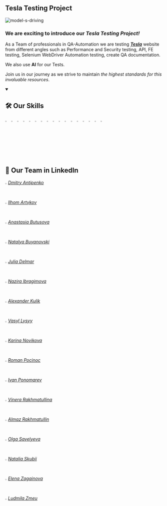 ## Tesla Testing Project

![model-s-driving](https://github.com/user-attachments/assets/92c3fe5b-508a-4eb2-a43c-670c9107cfd0)

### **We are exciting to introduce our _Tesla Testing Project!_**

As a Team of professionals in QA-Automation we are testing **_[Tesla](https://www.tesla.com/)_** website from different angles such as Performance and Security testing, API, FE testing, Selenium WebDriver Automation testing, create QA documentation. 

We also use **AI** for our Tests.

Join us in our journey as we strive to maintain _the highest standards for this invaluable resources_.

<details open>
  <summary><h2>🛠 Our Skills</h2></summary>
  <p>
    <code><img width="3%" src="https://www.vectorlogo.zone/logos/nodejs/nodejs-icon.svg"></code>
    <code><img width="3%" src="https://www.vectorlogo.zone/logos/reactjs/reactjs-icon.svg"></code>
    <code><img width="3%" src="https://www.vectorlogo.zone/logos/python/python-icon.svg"></code>
    <code><img width="3%" src="https://www.freeiconspng.com/uploads/c-logo-icon-18.png"></code>
    <code><img width="3%" src="https://www.vectorlogo.zone/logos/w3_html5/w3_html5-icon.svg"></code>
    <code><img width="3%" src="https://i.imgur.com/tjPOPhB.png"></code>
    <code><img width="3%" src="https://blog.jetbrains.com/wp-content/uploads/2019/01/pycharm_icon.svg"></code>
    <code><img width="3%" src="https://seeklogo.com/images/I/intellij-idea-logo-F0395EF783-seeklogo.com.png"></code>
    <code><img width="3%" src="https://www.vectorlogo.zone/logos/visualstudio_code/visualstudio_code-icon.svg"></code>
    <code><img width="3%" src="https://www.bluej.org/objects-first/images/logos/bluej-128-embossed.png"></code>
    <code><img width="3%" src="https://seeklogo.com/images/A/atom-logo-19BD90FF87-seeklogo.com.png"></code>
    <code><img width="3%" src="https://cdn.iconscout.com/icon/free/png-256/discord-4408614-3649972.png"></code>
    <code><img width="3%" src="https://upload.wikimedia.org/wikipedia/commons/5/55/Neos_VR_Logo.png"></code>
    <code><img width="3%" src="https://www.vectorlogo.zone/logos/firebase/firebase-icon.svg"></code>
    <code><img width="3%" src="https://www.vectorlogo.zone/logos/amazon_aws/amazon_aws-icon.svg"></code>
    <code><img width="3%" src="https://www.vectorlogo.zone/logos/git-scm/git-scm-icon.svg"></code>
    <code><img width="3%" src="https://seeklogo.com/images/G/github-colored-logo-FDDF6EB1F0-seeklogo.com.png"></code>
  </p>
</details>


## 🚀 Our Team in LinkedIn

<code><img width="1%" src="https://github.com/user-attachments/assets/d8634330-234a-4e0e-b163-b8859a1b66bf"></code>
_[Dmitry Antipenko](https://www.linkedin.com/in/dmitry--antipenko)_

<code><img width="1%" src="https://github.com/user-attachments/assets/d8634330-234a-4e0e-b163-b8859a1b66bf"></code>
_[Ilhom Artykov](https://www.linkedin.com/in/ilhom-artykov/)_

<code><img width="1%" src="https://github.com/user-attachments/assets/d8634330-234a-4e0e-b163-b8859a1b66bf"></code>
_[Anastasia Butusova](https://www.linkedin.com/in/bu2soffa/)_

<code><img width="1%" src="https://github.com/user-attachments/assets/d8634330-234a-4e0e-b163-b8859a1b66bf"></code>
_[Natalya Buyanovski](https://www.linkedin.com/in/natalya-buyanovski/)_

<code><img width="1%" src="https://github.com/user-attachments/assets/d8634330-234a-4e0e-b163-b8859a1b66bf"></code>
_[Julia Delmar](https://www.linkedin.com/in/julia-delmar/)_

<code><img width="1%" src="https://github.com/user-attachments/assets/d8634330-234a-4e0e-b163-b8859a1b66bf"></code>
_[Nazira Ibragimova](https://www.linkedin.com/in/naziraibragimova/)_

<code><img width="1%" src="https://github.com/user-attachments/assets/d8634330-234a-4e0e-b163-b8859a1b66bf"></code>
_[Alexander Kulik](https://www.linkedin.com/in/kulik-alexander/)_

<code><img width="1%" src="https://github.com/user-attachments/assets/d8634330-234a-4e0e-b163-b8859a1b66bf"></code>
_[Vasyl Lysyy](https://www.linkedin.com/in/vasyl-lysyy/)_

<code><img width="1%" src="https://github.com/user-attachments/assets/d8634330-234a-4e0e-b163-b8859a1b66bf"></code>
_[Karina Novikova](https://www.linkedin.com/in/karina-novikova-01157b31b/)_

<code><img width="1%" src="https://github.com/user-attachments/assets/d8634330-234a-4e0e-b163-b8859a1b66bf"></code>
_[Roman Pocinoc ](https://linkedin.com/in/roman-pocinoc)_

<code><img width="1%" src="https://github.com/user-attachments/assets/d8634330-234a-4e0e-b163-b8859a1b66bf"></code>
_[Ivan Ponomarev](https://linkedin.com/in/ivan-ponomarev-qa)_

<code><img width="1%" src="https://github.com/user-attachments/assets/d8634330-234a-4e0e-b163-b8859a1b66bf"></code>
_[Vinera Rakhmatullina](https://www.linkedin.com/in/vinera-r/)_

<code><img width="1%" src="https://github.com/user-attachments/assets/d8634330-234a-4e0e-b163-b8859a1b66bf"></code>
_[Almaz Rakhmatullin](https://www.linkedin.com/in/almaz-r/)_

<code><img width="1%" src="https://github.com/user-attachments/assets/d8634330-234a-4e0e-b163-b8859a1b66bf"></code>
_[Olga Savelyeva](https://www.linkedin.com/in/olga-savelyevaowen/)_

<code><img width="1%" src="https://github.com/user-attachments/assets/d8634330-234a-4e0e-b163-b8859a1b66bf"></code>
_[Natalia Skubii](https://www.linkedin.com/in/natalia-skubii)_

<code><img width="1%" src="https://github.com/user-attachments/assets/d8634330-234a-4e0e-b163-b8859a1b66bf"></code>
_[Elena Zagainova](https://www.linkedin.com/in/elena-zagainova/)_

<code><img width="1%" src="https://github.com/user-attachments/assets/d8634330-234a-4e0e-b163-b8859a1b66bf"></code>
_[Ludmila Zmeu](https://www.linkedin.com/in/ludmila-zmeu/)_





